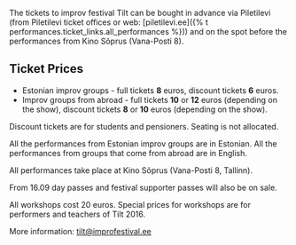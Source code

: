 The tickets to improv festival Tilt can be bought in advance via Piletilevi 
(from Piletilevi ticket offices or web: [piletilevi.ee]({% t performances.ticket_links.all_performances %})) 
and on the spot before the performances from Kino Sõprus (Vana-Posti 8).

## Ticket Prices

- Estonian improv groups - full tickets **8** euros, discount tickets **6** euros.
- Improv groups from abroad - full tickets **10** or **12** euros (depending on the show), discount tickets **8** or **10** euros (depending on the show).

Discount tickets are for students and pensioners. Seating is not allocated.

All the performances from Estonian improv groups are in Estonian. All the performances from groups that come from abroad are in English.

All performances take place at Kino Sõprus (Vana-Posti 8, Tallinn). 

From 16.09 day passes and festival supporter passes will also be on sale.

All workshops cost 20 euros. Special prices for workshops are for performers and teachers of Tilt 2016.

More information: tilt@improfestival.ee
